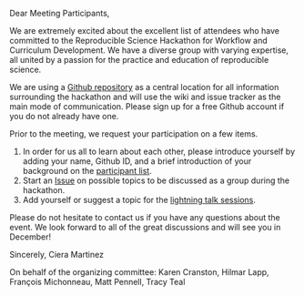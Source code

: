 Dear Meeting Participants, 

We are extremely excited about the excellent list of attendees who have committed to the Reproducible Science Hackathon for Workflow and Curriculum Development. We have a diverse group with varying expertise, all united by a passion for the practice and education of reproducible science. 

We are using a [Github repository](https://github.com/Reproducible-Science-Curriculum/Reproducible-Science-Hackathon-Dec-08-2014) as a central location for all information surrounding the hackathon and will use the wiki and issue tracker as the main mode of communication.  Please sign up for a free Github account if you do not already have one. 

Prior to the meeting, we request your participation on a few items.  

1. In order for us all to learn about each other, please introduce yourself by adding your name, Github ID, and a brief introduction of your background on the [participant list](https://github.com/Reproducible-Science-Curriculum/Reproducible-Science-Hackathon-Dec-08-2014/wiki/2.-Participants).
2. Start an [Issue](https://github.com/Reproducible-Science-Curriculum/Reproducible-Science-Hackathon-Dec-08-2014/issues) on possible topics to be discussed as a group during the hackathon. 
3. Add yourself or suggest a topic for the [lightning talk sessions](https://github.com/Reproducible-Science-Curriculum/Reproducible-Science-Hackathon-Dec-08-2014/wiki/4.-Lightning-Talks). 

Please do not hesitate to contact us if you have any questions about the event. We look forward to all of the great discussions and will see you in December!

Sincerely, 
Ciera Martinez

On behalf of the organizing committee: Karen Cranston, Hilmar Lapp, François Michonneau, Matt Pennell, Tracy Teal

